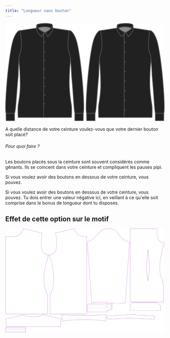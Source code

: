 ```yaml
---
title: "Longueur sans bouton"
---
```


![Longueur sans bouton](./buttonfreelength.svg)

A quelle distance de votre ceinture voulez-vous que votre dernier bouton soit placé?

<Note>

###### Pour quoi faire ?

Les boutons placés sous la ceinture sont souvent considérés comme gênants.
Ils se coincent dans votre ceinture et compliquent les pauses pipi.

Si vous voulez avoir des boutons en dessous de votre ceinture, vous pouvez.

Si vous voulez avoir des boutons en dessous de votre ceinture, vous pouvez. Tu dois entrer une valeur négative ici,
en veillant à ce qu'elle soit comprise dans le bonus de longueur dont tu disposes.

</Note>

## Effet de cette option sur le motif

![Cette image montre l'effet de cette option en superposant plusieurs variantes qui ont une valeur différente pour cette option](simon_buttonfreelength_sample.svg "Effet de cette option sur le motif")
